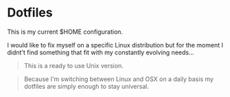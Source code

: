 # Dotfiles

This is my current $HOME configuration.

I would like to fix myself on a specific Linux distribution but for the moment  I didnt't find something that fit with my constantly evolving needs...

> This is a ready to use Unix version.

> Because I'm switching between Linux and OSX on a daily basis my dotfiles are simply enough to stay universal.
